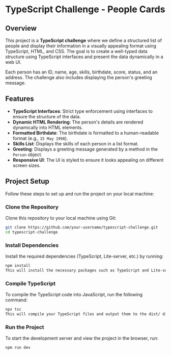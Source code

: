 # TypeScript Challenge - People Cards

## Overview

This project is a **TypeScript challenge** where we define a structured list of people and display their information in a visually appealing format using TypeScript, HTML, and CSS. The goal is to create a well-typed data structure using TypeScript interfaces and present the data dynamically in a web UI.

Each person has an ID, name, age, skills, birthdate, score, status, and an address. The challenge also includes displaying the person's greeting message.

## Features

- **TypeScript Interfaces**: Strict type enforcement using interfaces to ensure the structure of the data.
- **Dynamic HTML Rendering**: The person's details are rendered dynamically into HTML elements.
- **Formatted Birthdate**: The birthdate is formatted to a human-readable format (e.g., `15 May 1998`).
- **Skills List**: Displays the skills of each person in a list format.
- **Greeting**: Displays a greeting message generated by a method in the `Person` object.
- **Responsive UI**: The UI is styled to ensure it looks appealing on different screen sizes.

## Project Setup

Follow these steps to set up and run the project on your local machine:

### Clone the Repository

Clone this repository to your local machine using Git:

```bash
git clone https://github.com/your-username/typescript-challenge.git
cd typescript-challenge
```

### Install Dependencies ###
Install the required dependencies (TypeScript, Lite-server, etc.) by running:

```bash
npm install
This will install the necessary packages such as TypeScript and Lite-server (for serving the project in the browser).
```

### Compile TypeScript
To compile the TypeScript code into JavaScript, run the following command:

```bash
npx tsc
This will compile your TypeScript files and output them to the dist/ directory.
```
### Run the Project
To start the development server and view the project in the browser, run:

```bash
npm run dev
```
